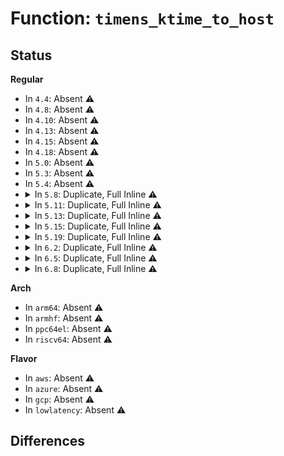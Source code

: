# Function: <code>timens_ktime_to_host</code>

## Status
<b>Regular</b>
<ul>
<li>
In <code>4.4</code>: Absent ⚠️
</li>
<li>
In <code>4.8</code>: Absent ⚠️
</li>
<li>
In <code>4.10</code>: Absent ⚠️
</li>
<li>
In <code>4.13</code>: Absent ⚠️
</li>
<li>
In <code>4.15</code>: Absent ⚠️
</li>
<li>
In <code>4.18</code>: Absent ⚠️
</li>
<li>
In <code>5.0</code>: Absent ⚠️
</li>
<li>
In <code>5.3</code>: Absent ⚠️
</li>
<li>
In <code>5.4</code>: Absent ⚠️
</li>
<li>
<details>
<summary>In <code>5.8</code>: Duplicate, Full Inline ⚠️</summary>

**Collision:** Static Duplication

**Inline:** Full

**Transformation:** False

**Instances:**

```
In kernel/time/alarmtimer.c (ffffffff8114f0b4)
Location: include/linux/time_namespace.h:82
Inline: True
Inline callers:
  - kernel/time/alarmtimer.c:alarm_timer_nsleep
```
```
In kernel/time/posix-timers.c (ffffffff81150273)
Location: include/linux/time_namespace.h:82
Inline: True
Inline callers:
  - kernel/time/posix-timers.c:common_nsleep_timens
  - kernel/time/posix-timers.c:common_timer_set
```
```
In fs/timerfd.c (ffffffff813710e5)
Location: include/linux/time_namespace.h:82
Inline: True
Inline callers:
  - fs/timerfd.c:do_timerfd_settime
```
</details>
</li>
<li>
<details>
<summary>In <code>5.11</code>: Duplicate, Full Inline ⚠️</summary>

**Collision:** Static Duplication

**Inline:** Full

**Transformation:** False

**Instances:**

```
In kernel/time/alarmtimer.c (ffffffff8114b3f7)
Location: include/linux/time_namespace.h:96
Inline: True
Inline callers:
  - kernel/time/alarmtimer.c:alarm_timer_nsleep
```
```
In kernel/time/posix-timers.c (ffffffff8114c4f3)
Location: include/linux/time_namespace.h:96
Inline: True
Inline callers:
  - kernel/time/posix-timers.c:common_nsleep_timens
  - kernel/time/posix-timers.c:common_timer_set
```
```
In kernel/futex.c (ffffffff8115aa3b)
Location: include/linux/time_namespace.h:96
Inline: True
Inline callers:
  - kernel/futex.c:__ia32_sys_futex_time32
  - kernel/futex.c:__x64_sys_futex_time32
  - kernel/futex.c:__ia32_sys_futex
  - kernel/futex.c:__x64_sys_futex
```
```
In fs/timerfd.c (ffffffff8137ee69)
Location: include/linux/time_namespace.h:96
Inline: True
Inline callers:
  - fs/timerfd.c:do_timerfd_settime
```
</details>
</li>
<li>
<details>
<summary>In <code>5.13</code>: Duplicate, Full Inline ⚠️</summary>

**Collision:** Static Duplication

**Inline:** Full

**Transformation:** False

**Instances:**

```
In kernel/time/alarmtimer.c (ffffffff8114c8ab)
Location: include/linux/time_namespace.h:96
Inline: True
Inline callers:
  - kernel/time/alarmtimer.c:alarm_timer_nsleep
```
```
In kernel/time/posix-timers.c (ffffffff8114d9b3)
Location: include/linux/time_namespace.h:96
Inline: True
Inline callers:
  - kernel/time/posix-timers.c:common_nsleep_timens
  - kernel/time/posix-timers.c:common_timer_set
```
```
In kernel/futex.c (ffffffff8115bdfc)
Location: include/linux/time_namespace.h:96
Inline: True
Inline callers:
  - kernel/futex.c:__ia32_sys_futex_time32
  - kernel/futex.c:__x64_sys_futex_time32
  - kernel/futex.c:__ia32_sys_futex
  - kernel/futex.c:__x64_sys_futex
```
```
In fs/timerfd.c (ffffffff81385ae9)
Location: include/linux/time_namespace.h:96
Inline: True
Inline callers:
  - fs/timerfd.c:do_timerfd_settime
```
</details>
</li>
<li>
<details>
<summary>In <code>5.15</code>: Duplicate, Full Inline ⚠️</summary>

**Collision:** Static Duplication

**Inline:** Full

**Transformation:** False

**Instances:**

```
In kernel/time/alarmtimer.c (ffffffff81170802)
Location: include/linux/time_namespace.h:96
Inline: True
Inline callers:
  - kernel/time/alarmtimer.c:alarm_timer_nsleep
```
```
In kernel/time/posix-timers.c (ffffffff81171843)
Location: include/linux/time_namespace.h:96
Inline: True
Inline callers:
  - kernel/time/posix-timers.c:common_nsleep_timens
  - kernel/time/posix-timers.c:common_timer_set
```
```
In kernel/futex.c (ffffffff81180e4c)
Location: include/linux/time_namespace.h:96
Inline: True
Inline callers:
  - kernel/futex.c:__ia32_sys_futex_time32
  - kernel/futex.c:__x64_sys_futex_time32
  - kernel/futex.c:__ia32_sys_futex
  - kernel/futex.c:__x64_sys_futex
```
```
In fs/timerfd.c (ffffffff813d2c2c)
Location: include/linux/time_namespace.h:96
Inline: True
Inline callers:
  - fs/timerfd.c:do_timerfd_settime
```
</details>
</li>
<li>
<details>
<summary>In <code>5.19</code>: Duplicate, Full Inline ⚠️</summary>

**Collision:** Static Duplication

**Inline:** Full

**Transformation:** False

**Instances:**

```
In kernel/time/alarmtimer.c (ffffffff811a4dbd)
Location: include/linux/time_namespace.h:96
Inline: True
Inline callers:
  - kernel/time/alarmtimer.c:alarm_timer_nsleep
```
```
In kernel/time/posix-timers.c (ffffffff811a631f)
Location: include/linux/time_namespace.h:96
Inline: True
Inline callers:
  - kernel/time/posix-timers.c:common_nsleep_timens
  - kernel/time/posix-timers.c:common_timer_set
```
```
In kernel/futex/syscalls.c (ffffffff811b4235)
Location: include/linux/time_namespace.h:96
Inline: True
Inline callers:
  - kernel/futex/syscalls.c:__ia32_sys_futex_time32
  - kernel/futex/syscalls.c:__x64_sys_futex_time32
  - kernel/futex/syscalls.c:__do_sys_futex_waitv
  - kernel/futex/syscalls.c:__ia32_sys_futex
  - kernel/futex/syscalls.c:__x64_sys_futex
```
```
In fs/timerfd.c (ffffffff8145b4ab)
Location: include/linux/time_namespace.h:96
Inline: True
Inline callers:
  - fs/timerfd.c:do_timerfd_settime
```
</details>
</li>
<li>
<details>
<summary>In <code>6.2</code>: Duplicate, Full Inline ⚠️</summary>

**Collision:** Static Duplication

**Inline:** Full

**Transformation:** False

**Instances:**

```
In kernel/time/alarmtimer.c (ffffffff811e46bd)
Location: include/linux/time_namespace.h:97
Inline: True
Inline callers:
  - kernel/time/alarmtimer.c:alarm_timer_nsleep
```
```
In kernel/time/posix-timers.c (ffffffff811e5e7f)
Location: include/linux/time_namespace.h:97
Inline: True
Inline callers:
  - kernel/time/posix-timers.c:common_nsleep_timens
  - kernel/time/posix-timers.c:common_timer_set
```
```
In kernel/futex/syscalls.c (ffffffff811f5295)
Location: include/linux/time_namespace.h:97
Inline: True
Inline callers:
  - kernel/futex/syscalls.c:__ia32_sys_futex_time32
  - kernel/futex/syscalls.c:__x64_sys_futex_time32
  - kernel/futex/syscalls.c:__do_sys_futex_waitv
  - kernel/futex/syscalls.c:__ia32_sys_futex
  - kernel/futex/syscalls.c:__x64_sys_futex
```
```
In fs/timerfd.c (ffffffff814eaabb)
Location: include/linux/time_namespace.h:97
Inline: True
Inline callers:
  - fs/timerfd.c:do_timerfd_settime
```
</details>
</li>
<li>
<details>
<summary>In <code>6.5</code>: Duplicate, Full Inline ⚠️</summary>

**Collision:** Static Duplication

**Inline:** Full

**Transformation:** False

**Instances:**

```
In kernel/time/alarmtimer.c (ffffffff811f8d1d)
Location: include/linux/time_namespace.h:96
Inline: True
Inline callers:
  - kernel/time/alarmtimer.c:alarm_timer_nsleep
```
```
In kernel/time/posix-timers.c (ffffffff811fa2ff)
Location: include/linux/time_namespace.h:96
Inline: True
Inline callers:
  - kernel/time/posix-timers.c:common_nsleep_timens
  - kernel/time/posix-timers.c:common_timer_set
```
```
In kernel/futex/syscalls.c (ffffffff81209a98)
Location: include/linux/time_namespace.h:96
Inline: True
Inline callers:
  - kernel/futex/syscalls.c:__ia32_sys_futex_time32
  - kernel/futex/syscalls.c:__x64_sys_futex_time32
  - kernel/futex/syscalls.c:__do_sys_futex_waitv
  - kernel/futex/syscalls.c:__ia32_sys_futex
  - kernel/futex/syscalls.c:__x64_sys_futex
```
```
In fs/timerfd.c (ffffffff8152185e)
Location: include/linux/time_namespace.h:96
Inline: True
Inline callers:
  - fs/timerfd.c:do_timerfd_settime
```
</details>
</li>
<li>
<details>
<summary>In <code>6.8</code>: Duplicate, Full Inline ⚠️</summary>

**Collision:** Static Duplication

**Inline:** Full

**Transformation:** False

**Instances:**

```
In kernel/time/alarmtimer.c (ffffffff8120eebd)
Location: include/linux/time_namespace.h:99
Inline: True
Inline callers:
  - kernel/time/alarmtimer.c:alarm_timer_nsleep
```
```
In kernel/time/posix-timers.c (ffffffff812104ef)
Location: include/linux/time_namespace.h:99
Inline: True
Inline callers:
  - kernel/time/posix-timers.c:common_nsleep_timens
  - kernel/time/posix-timers.c:common_timer_set
```
```
In kernel/futex/syscalls.c (ffffffff81220a18)
Location: include/linux/time_namespace.h:99
Inline: True
Inline callers:
  - kernel/futex/syscalls.c:__ia32_sys_futex_time32
  - kernel/futex/syscalls.c:__x64_sys_futex_time32
  - kernel/futex/syscalls.c:futex2_setup_timeout
  - kernel/futex/syscalls.c:__ia32_sys_futex
  - kernel/futex/syscalls.c:__x64_sys_futex
```
```
In fs/timerfd.c (ffffffff81555e9e)
Location: include/linux/time_namespace.h:99
Inline: True
Inline callers:
  - fs/timerfd.c:do_timerfd_settime
```
</details>
</li>
</ul>
<b>Arch</b>
<ul>
<li>
In <code>arm64</code>: Absent ⚠️
</li>
<li>
In <code>armhf</code>: Absent ⚠️
</li>
<li>
In <code>ppc64el</code>: Absent ⚠️
</li>
<li>
In <code>riscv64</code>: Absent ⚠️
</li>
</ul>
<b>Flavor</b>
<ul>
<li>
In <code>aws</code>: Absent ⚠️
</li>
<li>
In <code>azure</code>: Absent ⚠️
</li>
<li>
In <code>gcp</code>: Absent ⚠️
</li>
<li>
In <code>lowlatency</code>: Absent ⚠️
</li>
</ul>

## Differences
